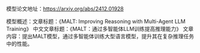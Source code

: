模型论文地址：https://arxiv.org/abs/2412.01928

模型概述：文章标题：《MALT: Improving Reasoning with Multi-Agent LLM Training》
中文文章标题：《MALT：通过多智能体LLM训练提高推理能力》
文章内容：提出MALT模型，通过多智能体训练大型语言模型，提升其在复杂推理任务中的性能。
